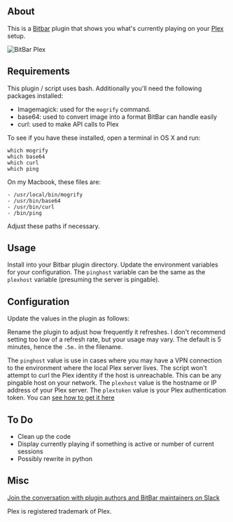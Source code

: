 ## About

This is a <a href="https://getbitbar.com">Bitbar</a> plugin that shows you what's currently playing on your <a href="https://plex.tv">Plex</A> setup.
  
![BitBar Plex](https://res.cloudinary.com/cyberge/image/upload/v1550632374/screenshots/vzykubr9r445oxar6aa4.png)

## Requirements

This plugin / script uses bash.  Additionally you'll need the following packages installed:

- Imagemagick:  used for the `mogrify` command.
- base64: used to convert image into a format BitBar can handle easily
- curl: used to make API calls to Plex

To see if you have these installed, open a terminal in OS X and run:
```
which mogrify
which base64
which curl
which ping
```

On my Macbook, these files are:
```
- /usr/local/bin/mogrify
- /usr/bin/base64
- /usr/bin/curl
- /bin/ping
```
Adjust these paths if necessary.

## Usage

Install into your Bitbar plugin directory.  Update the environment variables for your configuration.  The `pinghost` variable can be the same as the `plexhost` variable (presuming the server is pingable).

## Configuration

Update the values in the plugin as follows:

Rename the plugin to adjust how frequently it refreshes.  I don't recommend setting too low of a refresh rate, but your usage may vary.  The default is 5 minutes, hence the `.5m.` in the filename.

The `pinghost` value is use in cases where you may have a VPN connection to the environment where the local Plex server lives.  The script won't attempt to curl the Plex identity if the host is unreachable.  This can be any pingable host on your network.
The `plexhost` value is the hostname or IP address of your Plex server.
The `plextoken` value is your Plex authentication token.  You can [see how to get it here](https://support.plex.tv/articles/204059436-finding-an-authentication-token-x-plex-token/)

## To Do
- Clean up the code
- Display currently playing if something is active or number of current sessions
- Possibly rewrite in python

## Misc
[Join the conversation with plugin authors and BitBar maintainers on Slack](https://getbitbar.herokuapp.com/)

Plex is registered trademark of Plex.